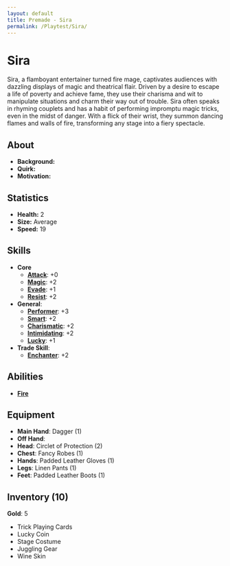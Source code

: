 ```yaml
---
layout: default
title: Premade - Sira
permalink: /Playtest/Sira/
---
```

# Sira
Sira, a flamboyant entertainer turned fire mage, captivates audiences with dazzling displays of magic and theatrical flair. Driven by a desire to escape a life of poverty and achieve fame, they use their charisma and wit to manipulate situations and charm their way out of trouble. Sira often speaks in rhyming couplets and has a habit of performing impromptu magic tricks, even in the midst of danger. With a flick of their wrist, they summon dancing flames and walls of fire, transforming any stage into a fiery spectacle.
## About
- **Background:** 
- **Quirk:** 
- **Motivation:** 

## Statistics
- **Health:** 2
- **Size:** Average
- **Speed:** 19

## Skills
- **Core**
    - **[Attack]({{site.baseurl}}/PlayerResources/Skills/Attack/#Attack)**: +0
    - **[Magic]({{site.baseurl}}/PlayerResources/Skills/Magic/#Magic)**: +2
    - **[Evade]({{site.baseurl}}/PlayerResources/Skills/Evade/#Evade)**: +1
    - **[Resist]({{site.baseurl}}/PlayerResources/Skills/Resist/#Resist)**: +2
- **General**:
    - **[Performer]({{site.baseurl}}/PlayerResources/Skills/Performer/#Performer)**: +3
    - **[Smart]({{site.baseurl}}/PlayerResources/Skills/Smart/#Smart)**: +2
    - **[Charismatic]({{site.baseurl}}/PlayerResources/Skills/Charismatic/#Charismatic)**: +2
    - **[Intimidating]({{site.baseurl}}/PlayerResources/Skills/Intimidating/#Intimidating)**: +2
    - **[Lucky]({{site.baseurl}}/PlayerResources/Skills/Lucky/#Lucky)**: +1
- **Trade Skill**:
    - **[Enchanter]({{site.baseurl}}/PlayerResources/Skills/Enchanter/#Enchanter)**: +2
	
## Abilities
- **[Fire]({{site.baseurl}}/PlayerResources/Abilities/Fire/#Fire)**
## Equipment
- **Main Hand**: Dagger (1)
- **Off Hand**:
- **Head**: Circlet of Protection (2)
- **Chest**: Fancy Robes (1)
- **Hands**: Padded Leather Gloves (1)
- **Legs**: Linen Pants (1)
- **Feet**: Padded Leather Boots (1)

## Inventory (10)
**Gold**: 5
- Trick Playing Cards
- Lucky Coin
- Stage Costume
- Juggling Gear
- Wine Skin

